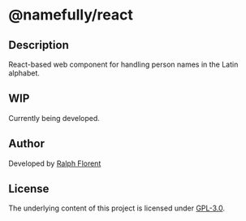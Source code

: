 # @namefully/react

## Description

React-based web component for handling person names in the Latin alphabet.

## WIP

Currently being developed.

## Author

Developed by [Ralph Florent](https://github.com/ralflorent)

## License

The underlying content of this project is licensed under [GPL-3.0](LICENSE).

